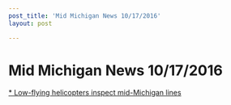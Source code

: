 ```yaml
---
post_title: 'Mid Michigan News 10/17/2016'
layout: post

---
```

# Mid Michigan News 10/17/2016

[* Low-flying helicopters inspect mid-Michigan lines](http://www.themorningsun.com/general-news/20161017/low-flying-helicopters-inspect-mid-michigan-lines)
